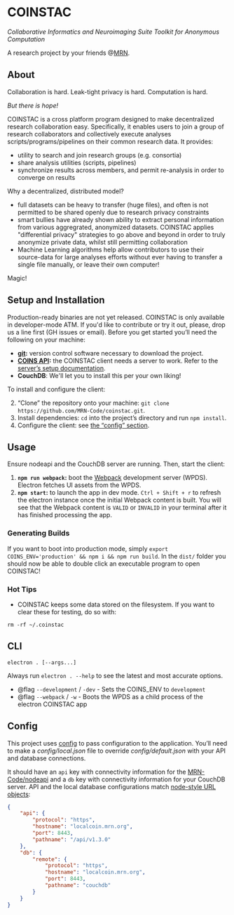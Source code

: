 # COINSTAC

_Collaborative Informatics and Neuroimaging Suite Toolkit for Anonymous Computation_

A research project by your friends @[MRN](http://www.mrn.org/).

## About
Collaboration is hard.  Leak-tight privacy is hard.  Computation is hard.

_But there is hope!_

COINSTAC is a cross platform program designed to make decentralized research collaboration easy.  Specifically, it enables users to join a group of research collaborators and collectively execute analyses scripts/programs/pipelines on their common research data.  It provides:

- utility to search and join research groups (e.g. consortia)
- share analysis utilities (scripts, pipelines)
- synchronize results across members, and permit re-analysis in order to converge on results

Why a decentralized, distributed model?
-  full datasets can be heavy to transfer (huge files), and often is not permitted to be shared openly due to research privacy constraints
-  smart bullies have already shown ability to extract personal information from various aggregrated, anonymized datasets.  COINSTAC applies "differential privacy" strategies to go above and beyond in order to truly anonymize private data, whilst still permitting collaboration
-  Machine Learning algorithms help allow contributors to use their source-data for large analyses efforts without ever having to transfer a single file manually, or leave their own computer!

Magic!

## Setup and Installation

Production-ready binaries are not yet released.  COINSTAC is only available in developer-mode ATM.  If you'd like to contribute or try it out, please, drop us a line first (GH issues or email).  Before you get started you’ll need the following on your machine:

* **[git](http://git-scm.com/):** version control software necessary to download the project.
* **[COINS API](https://github.com/MRN-Code/nodeapi):** the COINSTAC client needs a server to work. Refer to the [server’s setup documentation](https://github.com/MRN-Code/nodeapi#couchdb).
* **CouchDB**: We'll let you to install this per your own liking!

To install and configure the client:

2. “Clone” the repository onto your machine: `git clone https://github.com/MRN-Code/coinstac.git`.
3. Install dependencies: `cd` into the project’s directory and run `npm install`.
4. Configure the client: see [the “config” section](#config).

## Usage

Ensure nodeapi and the CouchDB server are running. Then, start the client:

1. **`npm run webpack`:** boot the [Webpack](https://webpack.github.io/) development server (WPDS). Electron fetches UI assets from the WPDS.
1. **`npm start`:** to launch the app in dev mode. `Ctrl + Shift + r` to refresh the electron instance once the initial Webpack content is built. You will see that the Webpack content is `VALID` or `INVALID` in your terminal after it has finished processing the app.

### Generating Builds
If you want to boot into production mode, simply `export COINS_ENV='production' && npm i && npm run build`. In the `dist/` folder you should now be able to double click an executable program to open COINSTAC!

### Hot Tips

- COINSTAC keeps some data stored on the filesystem. If you want to clear these for testing, do so with:

```shell
rm -rf ~/.coinstac
```

## CLI

`electron . [--args...]`

Always run `electron . --help` to see the latest and most accurate options.

* @flag `--development` / `-dev` - Sets the COINS_ENV to `development`
* @flag `--webpack` / `-w` - Boots the WPDS as a child process of the electron COINSTAC app

## Config

This project uses [config](https://www.npmjs.com/package/config) to pass configuration to the application. You’ll need to make a _config/local.json_ file to override _config/default.json_ with your API and database connections.

It should have an `api` key with connectivity information for the [MRN-Code/nodeapi](MRN-Code/nodeapi) and a `db` key with connectivity information for your CouchDB server. API and the local database configurations match [node-style URL objects](https://nodejs.org/api/url.html):

```json
{
    "api": {
        "protocol": "https",
        "hostname": "localcoin.mrn.org",
        "port": 8443,
        "pathname": "/api/v1.3.0"
    },
    "db": {
        "remote": {
            "protocol": "https",
            "hostname": "localcoin.mrn.org",
            "port": 8443,
            "pathname": "couchdb"
        }
    }
}
```
